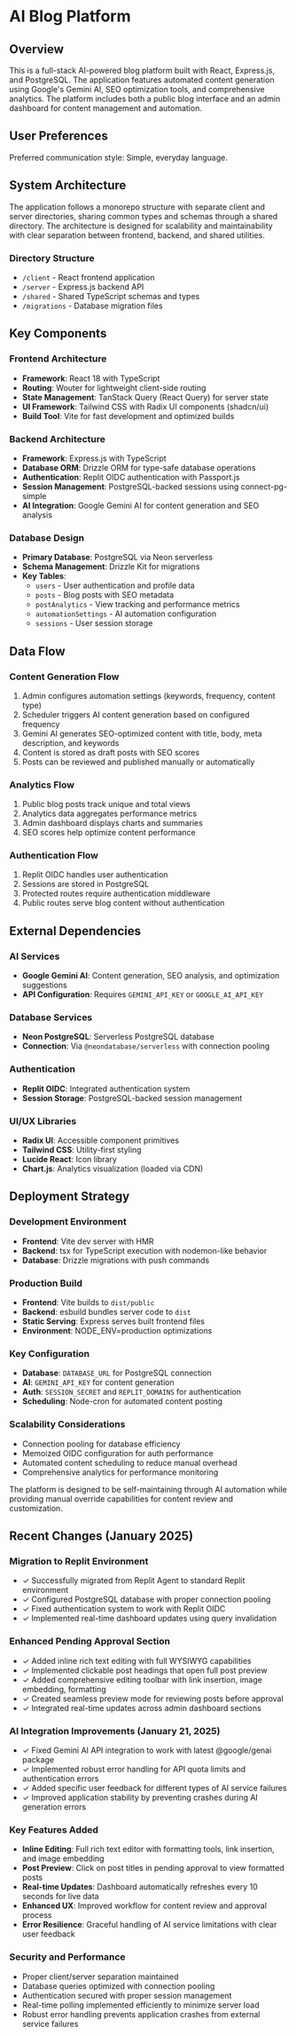 # AI Blog Platform

## Overview

This is a full-stack AI-powered blog platform built with React, Express.js, and PostgreSQL. The application features automated content generation using Google's Gemini AI, SEO optimization tools, and comprehensive analytics. The platform includes both a public blog interface and an admin dashboard for content management and automation.

## User Preferences

Preferred communication style: Simple, everyday language.

## System Architecture

The application follows a monorepo structure with separate client and server directories, sharing common types and schemas through a shared directory. The architecture is designed for scalability and maintainability with clear separation between frontend, backend, and shared utilities.

### Directory Structure
- `/client` - React frontend application
- `/server` - Express.js backend API
- `/shared` - Shared TypeScript schemas and types
- `/migrations` - Database migration files

## Key Components

### Frontend Architecture
- **Framework**: React 18 with TypeScript
- **Routing**: Wouter for lightweight client-side routing
- **State Management**: TanStack Query (React Query) for server state
- **UI Framework**: Tailwind CSS with Radix UI components (shadcn/ui)
- **Build Tool**: Vite for fast development and optimized builds

### Backend Architecture
- **Framework**: Express.js with TypeScript
- **Database ORM**: Drizzle ORM for type-safe database operations
- **Authentication**: Replit OIDC authentication with Passport.js
- **Session Management**: PostgreSQL-backed sessions using connect-pg-simple
- **AI Integration**: Google Gemini AI for content generation and SEO analysis

### Database Design
- **Primary Database**: PostgreSQL via Neon serverless
- **Schema Management**: Drizzle Kit for migrations
- **Key Tables**:
  - `users` - User authentication and profile data
  - `posts` - Blog posts with SEO metadata
  - `postAnalytics` - View tracking and performance metrics
  - `automationSettings` - AI automation configuration
  - `sessions` - User session storage

## Data Flow

### Content Generation Flow
1. Admin configures automation settings (keywords, frequency, content type)
2. Scheduler triggers AI content generation based on configured frequency
3. Gemini AI generates SEO-optimized content with title, body, meta description, and keywords
4. Content is stored as draft posts with SEO scores
5. Posts can be reviewed and published manually or automatically

### Analytics Flow
1. Public blog posts track unique and total views
2. Analytics data aggregates performance metrics
3. Admin dashboard displays charts and summaries
4. SEO scores help optimize content performance

### Authentication Flow
1. Replit OIDC handles user authentication
2. Sessions are stored in PostgreSQL
3. Protected routes require authentication middleware
4. Public routes serve blog content without authentication

## External Dependencies

### AI Services
- **Google Gemini AI**: Content generation, SEO analysis, and optimization suggestions
- **API Configuration**: Requires `GEMINI_API_KEY` or `GOOGLE_AI_API_KEY`

### Database Services
- **Neon PostgreSQL**: Serverless PostgreSQL database
- **Connection**: Via `@neondatabase/serverless` with connection pooling

### Authentication
- **Replit OIDC**: Integrated authentication system
- **Session Storage**: PostgreSQL-backed session management

### UI/UX Libraries
- **Radix UI**: Accessible component primitives
- **Tailwind CSS**: Utility-first styling
- **Lucide React**: Icon library
- **Chart.js**: Analytics visualization (loaded via CDN)

## Deployment Strategy

### Development Environment
- **Frontend**: Vite dev server with HMR
- **Backend**: tsx for TypeScript execution with nodemon-like behavior
- **Database**: Drizzle migrations with push commands

### Production Build
- **Frontend**: Vite builds to `dist/public`
- **Backend**: esbuild bundles server code to `dist`
- **Static Serving**: Express serves built frontend files
- **Environment**: NODE_ENV=production optimizations

### Key Configuration
- **Database**: `DATABASE_URL` for PostgreSQL connection
- **AI**: `GEMINI_API_KEY` for content generation
- **Auth**: `SESSION_SECRET` and `REPLIT_DOMAINS` for authentication
- **Scheduling**: Node-cron for automated content posting

### Scalability Considerations
- Connection pooling for database efficiency
- Memoized OIDC configuration for auth performance
- Automated content scheduling to reduce manual overhead
- Comprehensive analytics for performance monitoring

The platform is designed to be self-maintaining through AI automation while providing manual override capabilities for content review and customization.

## Recent Changes (January 2025)

### Migration to Replit Environment
- ✓ Successfully migrated from Replit Agent to standard Replit environment
- ✓ Configured PostgreSQL database with proper connection pooling
- ✓ Fixed authentication system to work with Replit OIDC
- ✓ Implemented real-time dashboard updates using query invalidation

### Enhanced Pending Approval Section
- ✓ Added inline rich text editing with full WYSIWYG capabilities
- ✓ Implemented clickable post headings that open full post preview
- ✓ Added comprehensive editing toolbar with link insertion, image embedding, formatting
- ✓ Created seamless preview mode for reviewing posts before approval
- ✓ Integrated real-time updates across admin dashboard sections

### AI Integration Improvements (January 21, 2025)
- ✓ Fixed Gemini AI API integration to work with latest @google/genai package
- ✓ Implemented robust error handling for API quota limits and authentication errors
- ✓ Added specific user feedback for different types of AI service failures
- ✓ Improved application stability by preventing crashes during AI generation errors

### Key Features Added
- **Inline Editing**: Full rich text editor with formatting tools, link insertion, and image embedding
- **Post Preview**: Click on post titles in pending approval to view formatted posts
- **Real-time Updates**: Dashboard automatically refreshes every 10 seconds for live data
- **Enhanced UX**: Improved workflow for content review and approval process
- **Error Resilience**: Graceful handling of AI service limitations with clear user feedback

### Security and Performance
- Proper client/server separation maintained
- Database queries optimized with connection pooling
- Authentication secured with proper session management
- Real-time polling implemented efficiently to minimize server load
- Robust error handling prevents application crashes from external service failures